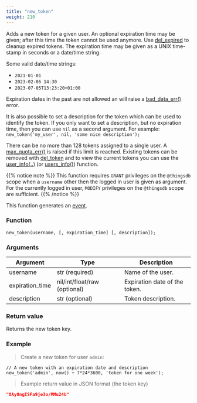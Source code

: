 ```yaml
---
title: "new_token"
weight: 210
---
```


Adds a new token for a given user. An optional expiration time may be given; after this time the token cannot
be used anymore. Use [del_expired](../../thingsdb-api/del_expired) to cleanup expired tokens. The expiration time may be
given as a UNIX time-stamp in seconds or a date/time string.

Some valid date/time strings:

- `2021-01-01`
- `2023-02-06 14:30`
- `2023-07-05T13:23:20+01:00`

Expiration dates in the past are not allowed an will raise a [bad_data_err()](../../errors/bad_data_err) error.

It is also possible to set a description for the token which can be used to identify the token.
If you only want to set a description, but no expiration time, then you can use `nil` as a second argument.
For example: `new_token('my_user', nil, 'some nice description');`

There can be no more than 128 tokens assigned to a single user. A [max_quota_err()](../../errors/max_quota_err) is raised if this limit
is reached. Existing tokens can be removed with [del_token](../../thingsdb-api/del_token) and to view the current tokens you can use the [user_info(..)](../../thingsdb-api/user_info) (or [users_info()](../../thingsdb-api/users_info)) function.

{{% notice note %}}
This function requires `GRANT` privileges on the `@thingsdb` scope when a `username`
other then the logged in user is given as argument. For the currently logged in user, `MODIFY`
privileges on the `@thingsdb` scope are sufficient.
{{% /notice %}}

This function generates an [event](../../overview/events).

### Function

`new_token(username, [, expiration_time] [, description]);`

### Arguments

Argument | Type | Description
-------- | ---- | -----------
username | str (required) | Name of the user.
expiration_time | nil/int/float/raw (optional) | Expiration date of the token.
description | str (optional) | Token description.

### Return value

Returns the new token key.

### Example

> Create a new token for user `admin`:

```thingsdb,should_pass,@t
// A new token with an expiration date and description
new_token('admin', now() + 7*24*3600, 'token for one week');
```

> Example return value in JSON format (the token key)

```json
"8Ay0ngISFa9je3o/MMu24U"
```
